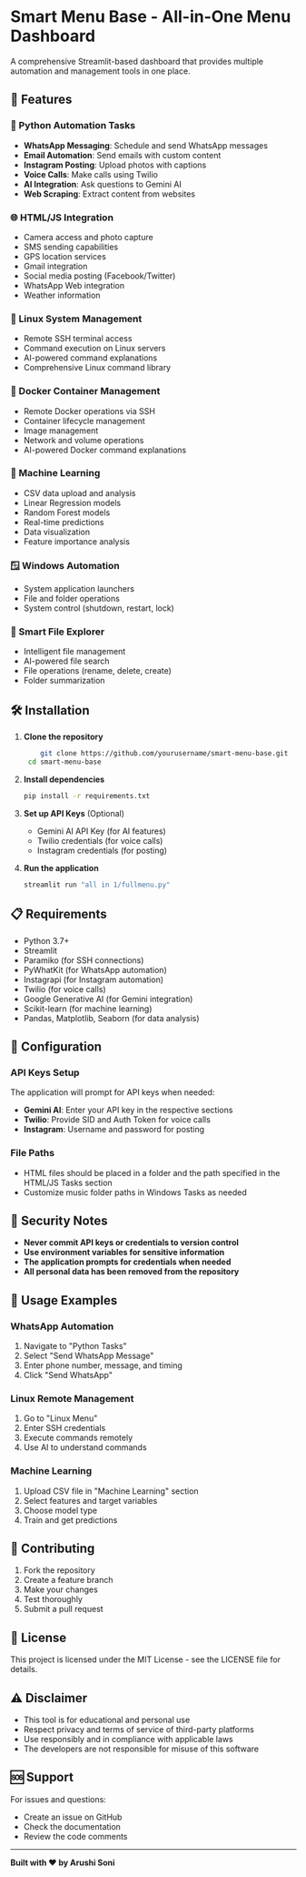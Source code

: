 # Smart Menu Base - All-in-One Menu Dashboard

A comprehensive Streamlit-based dashboard that provides multiple automation and management tools in one place.

## 🚀 Features

### 📱 Python Automation Tasks
- **WhatsApp Messaging**: Schedule and send WhatsApp messages
- **Email Automation**: Send emails with custom content
- **Instagram Posting**: Upload photos with captions
- **Voice Calls**: Make calls using Twilio
- **AI Integration**: Ask questions to Gemini AI
- **Web Scraping**: Extract content from websites

### 🌐 HTML/JS Integration
- Camera access and photo capture
- SMS sending capabilities
- GPS location services
- Gmail integration
- Social media posting (Facebook/Twitter)
- WhatsApp Web integration
- Weather information

### 🐧 Linux System Management
- Remote SSH terminal access
- Command execution on Linux servers
- AI-powered command explanations
- Comprehensive Linux command library

### 🐳 Docker Container Management
- Remote Docker operations via SSH
- Container lifecycle management
- Image management
- Network and volume operations
- AI-powered Docker command explanations

### 🤖 Machine Learning
- CSV data upload and analysis
- Linear Regression models
- Random Forest models
- Real-time predictions
- Data visualization
- Feature importance analysis

### 🪟 Windows Automation
- System application launchers
- File and folder operations
- System control (shutdown, restart, lock)

### 📁 Smart File Explorer
- Intelligent file management
- AI-powered file search
- File operations (rename, delete, create)
- Folder summarization

## 🛠️ Installation

1. **Clone the repository**
   ```bash
       git clone https://github.com/yourusername/smart-menu-base.git
    cd smart-menu-base
   ```

2. **Install dependencies**
   ```bash
   pip install -r requirements.txt
   ```

3. **Set up API Keys** (Optional)
   - Gemini AI API Key (for AI features)
   - Twilio credentials (for voice calls)
   - Instagram credentials (for posting)

4. **Run the application**
   ```bash
   streamlit run "all in 1/fullmenu.py"
   ```

## 📋 Requirements

- Python 3.7+
- Streamlit
- Paramiko (for SSH connections)
- PyWhatKit (for WhatsApp automation)
- Instagrapi (for Instagram automation)
- Twilio (for voice calls)
- Google Generative AI (for Gemini integration)
- Scikit-learn (for machine learning)
- Pandas, Matplotlib, Seaborn (for data analysis)

## 🔧 Configuration

### API Keys Setup
The application will prompt for API keys when needed:
- **Gemini AI**: Enter your API key in the respective sections
- **Twilio**: Provide SID and Auth Token for voice calls
- **Instagram**: Username and password for posting

### File Paths
- HTML files should be placed in a folder and the path specified in the HTML/JS Tasks section
- Customize music folder paths in Windows Tasks as needed

## 🚨 Security Notes

- **Never commit API keys or credentials to version control**
- **Use environment variables for sensitive information**
- **The application prompts for credentials when needed**
- **All personal data has been removed from the repository**

## 📝 Usage Examples

### WhatsApp Automation
1. Navigate to "Python Tasks"
2. Select "Send WhatsApp Message"
3. Enter phone number, message, and timing
4. Click "Send WhatsApp"

### Linux Remote Management
1. Go to "Linux Menu"
2. Enter SSH credentials
3. Execute commands remotely
4. Use AI to understand commands

### Machine Learning
1. Upload CSV file in "Machine Learning" section
2. Select features and target variables
3. Choose model type
4. Train and get predictions

## 🤝 Contributing

1. Fork the repository
2. Create a feature branch
3. Make your changes
4. Test thoroughly
5. Submit a pull request

## 📄 License

This project is licensed under the MIT License - see the LICENSE file for details.

## ⚠️ Disclaimer

- This tool is for educational and personal use
- Respect privacy and terms of service of third-party platforms
- Use responsibly and in compliance with applicable laws
- The developers are not responsible for misuse of this software

## 🆘 Support

For issues and questions:
- Create an issue on GitHub
- Check the documentation
- Review the code comments

---

**Built with ❤️ by Arushi Soni**
